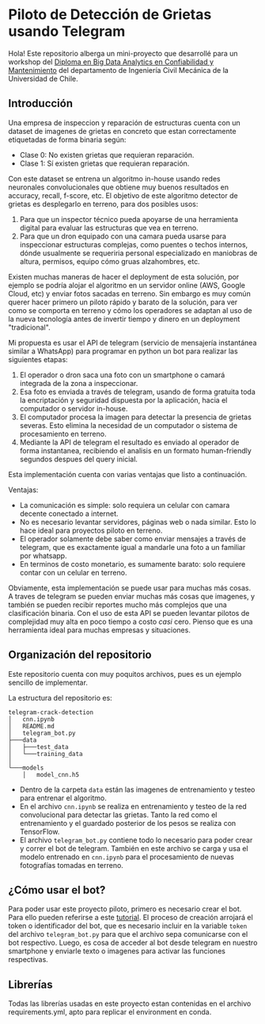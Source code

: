 # Piloto de Detección de Grietas usando Telegram

Hola! 
Este repositorio alberga un mini-proyecto que desarrollé para un workshop del [Diploma en Big Data Analytics en Confiabilidad y Mantenimiento](http://ingenieria.uchile.cl/cursos/150259/diploma-en-big-data-analytics-en-confiabilidad-y-mantenimiento) del departamento de Ingeniería Civil Mecánica de la Universidad de Chile. 

## Introducción
Una empresa de inspeccion y reparación de estructuras cuenta con un dataset de imagenes de grietas en concreto que estan correctamente etiquetadas de forma binaria según:

* Clase 0: No existen grietas que requieran reparación.
* Clase 1: Sí existen grietas que requieran reparación.

Con este dataset se entrena un algoritmo in-house usando redes neuronales convolucionales que obtiene muy buenos resultados en accuracy, recall, f-score, etc. El objetivo de este algoritmo detector de grietas es desplegarlo en terreno, para dos posibles usos:


1. Para que un inspector técnico pueda apoyarse de una herramienta digital para evaluar las estructuras que vea en terreno.
2. Para que un dron equipado con una camara pueda usarse para inspeccionar estructuras complejas, como puentes o techos internos, dónde usualmente se requeriria personal especializado en maniobras de altura, permisos, equipo cómo gruas alzahombres, etc.

Existen muchas maneras de hacer el deployment de esta solución, por ejemplo se podría alojar el algoritmo en un servidor online (AWS, Google Cloud, etc) y enviar fotos sacadas en terreno. Sin embargo es muy común querer hacer primero un piloto rápido y barato de la solución, para ver como se comporta en terreno y cómo los operadores se adaptan al uso de la nueva tecnología antes de invertir tiempo y dinero en un deployment "tradicional".



Mi propuesta es usar el API de telegram (servicio de mensajería instantánea similar a WhatsApp) para programar en python un bot para realizar las siguientes etapas:


1. El operador o dron saca una foto con un smartphone o camará integrada de la zona a inspeccionar.
2. Esa foto es enviada a través de telegram, usando de forma gratuita toda la encriptación y seguridad dispuesta por la aplicación, hacia el computador o servidor in-house.
3. El computador procesa la imagen para detectar la presencia de grietas severas. Esto elimina la necesidad de un computador o sistema de procesamiento en terreno.
4. Mediante la API de telegram el resultado es enviado al operador de forma instantanea, recibiendo el analisis en un formato human-friendly segundos despues del query inicial.

Esta implementación cuenta con varias ventajas que listo a continuación.

Ventajas:
* La comunicación es simple: solo requiera un celular con camara decente conectado a internet.
* No es necesario levantar servidores, páginas web o nada similar. Esto lo hace ideal para proyectos piloto en terreno.
* El operador solamente debe saber como enviar mensajes a través de telegram, que es exactamente igual a mandarle una foto a un familiar por whatsapp.
* En terminos de costo monetario, es sumamente barato: solo requiere contar con un celular en terreno.


Obviamente, esta implementación se puede usar para muchas más cosas. A traves de telegram se pueden enviar muchas más cosas que imagenes, y también se pueden recibir reportes mucho más complejos que una clasificación binaria. Con el uso de esta API se pueden levantar pilotos de complejidad muy alta en poco tiempo a costo _casi_ cero. Pienso que es una herramienta ideal para muchas empresas y situaciones.

## Organización del repositorio

Este repositorio cuenta con muy poquitos archivos, pues es un ejemplo sencillo de implementar.

La estructura del repositorio es:
```
telegram-crack-detection
│   cnn.ipynb
│   README.md
│   telegram_bot.py
├───data
│   ├───test_data        
│   └───training_data
│   
└───models
    │   model_cnn.h5

```



* Dentro de la carpeta `data` están las imagenes de entrenamiento y testeo para entrenar el algoritmo.
* En el archivo `cnn.ipynb` se realiza en entrenamiento y testeo de la red convolucional para detectar las grietas. Tanto la red como el entrenamiento y el guardado posterior de los pesos se realiza con TensorFlow.
* El archivo `telegram_bot.py` contiene todo lo necesario para poder crear y correr el bot de telegram. También en este archivo se carga y usa el modelo entrenado en `cnn.ipynb` para el procesamiento de nuevas fotografías tomadas en terreno.



## ¿Cómo usar el bot?

Para poder usar este proyecto piloto, primero es necesario crear el bot. Para ello pueden referirse a este [tutorial](https://core.telegram.org/bots). El proceso de creación arrojará el token o identificador del bot, que es necesario incluir en la variable ``token`` del archivo ``telegram_bot.py`` para que el archivo sepa comunicarse con el bot respectivo. Luego, es cosa de acceder al bot desde telegram en nuestro smartphone y enviarle texto o imagenes para activar las funciones respectivas.



## Librerías

Todas las librerías usadas en este proyecto estan contenidas en el archivo requirements.yml, apto para replicar el environment en conda.













